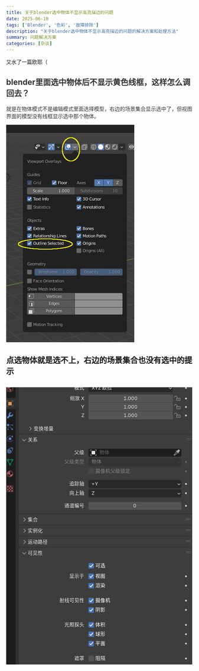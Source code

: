 ```yaml
---
title: 关于blender选中物体不显示高亮描边的问题
date: 2025-06-10
tags: ['Blender', '色彩', '故障排除']
description: "关于blender选中物体不显示高亮描边的问题的解决方案和处理方法"
summary: 问题解决方案
categories: [杂谈]
---
```


又水了一篇欧耶（

## <font style="color:rgb(51, 51, 51);">blender里面选中物体后不显示黄色线框，这样怎么调回去？</font>
<font style="color:rgb(51, 51, 51);">就是在物体模式不是编辑模式里面选择模型，右边的场景集合显示选中了，但视图界面的模型没有线框显示选中那个物体。</font>

![显示叠加层，孩子！](afc9610f.jpeg)



## 点选物体就是选不上，右边的场景集合也没有选中的提示
## ![查看物体——可见性是否勾选](a99b92d1.png)  
 
